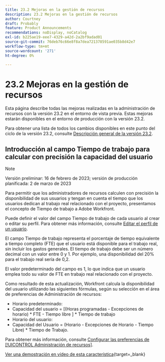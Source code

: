 ```yaml
---
title: 23.2 Mejoras en la gestión de recursos
description: 23.2 Mejoras en la gestión de recursos
author: Courtney
draft: Probably
feature: Product Announcements
recommendations: noDisplay, noCatalog
exl-id: b225ae19-eee7-4329-a42d-2a2bf9adad01
source-git-commit: 76deb76c66e8f8a7dea721378591ae035b8d42e7
workflow-type: tm+mt
source-wordcount: '271'
ht-degree: 0%

---
```


# 23.2 Mejoras en la gestión de recursos

Esta página describe todas las mejoras realizadas en la administración de recursos con la versión 23.2 en el entorno de vista previa. Estas mejoras estarán disponibles en el entorno de producción con la versión 23.2.

Para obtener una lista de todos los cambios disponibles en este punto del ciclo de la versión 23.2, consulte [Descripción general de la versión 23.2](/help/quicksilver/product-announcements/product-releases/23.2-release-activity/23-2-release-overview.md).

## Introducción al campo Tiempo de trabajo para calcular con precisión la capacidad del usuario

>[!NOTE]
>
>Versión preliminar: 16 de febrero de 2023; versión de producción planificada: 2 de marzo de 2023

Para permitir que los administradores de recursos calculen con precisión la disponibilidad de sus usuarios y tengan en cuenta el tiempo que los usuarios dedican al trabajo real relacionado con el proyecto, presentamos el concepto de Tiempo de trabajo a Adobe Workfront.

Puede definir el valor del campo Tiempo de trabajo de cada usuario al crear o editar su perfil. Para obtener más información, consulte [Editar el perfil de un usuario](/help/quicksilver/administration-and-setup/add-users/create-and-manage-users/edit-a-users-profile.md).

El campo Tiempo de trabajo representa el porcentaje de tiempo equivalente a tiempo completo (FTE) que el usuario está disponible para el trabajo real, sin incluir los gastos generales. El tiempo de trabajo debe ser un número decimal con un valor entre 0 y 1. Por ejemplo, una disponibilidad del 20% para el trabajo real sería de 0,2.

El valor predeterminado del campo es 1, lo que indica que un usuario emplea todo su valor de FTE en trabajo real relacionado con el proyecto.

Como resultado de esta actualización, Workfront calcula la disponibilidad del usuario utilizando las siguientes fórmulas, según su selección en el área de preferencias de Administración de recursos:

* Horario predeterminado:
* Capacidad del usuario = [(Horas programadas - Excepciones de horario) * FTE - Tiempo libre ] * Tiempo de trabajo
* Horario del usuario:
* Capacidad del Usuario = (Horario - Excepciones de Horario - Tiempo Libre) * Tiempo de Trabajo.

Para obtener más información, consulte [Configurar las preferencias de [!UICONTROL Administración de recursos]](/help/quicksilver/administration-and-setup/set-up-workfront/configure-system-defaults/configure-resource-mgmt-preferences.md).

[Ver una demostración en vídeo de esta característica](https://video.tv.adobe.com/v/3415608/){target=_blank}
